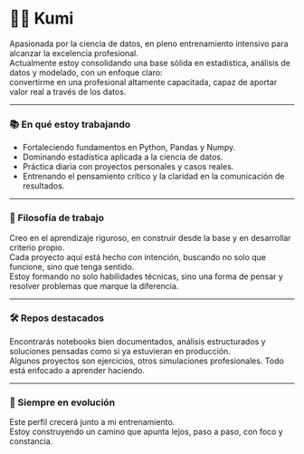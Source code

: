 # 👩‍💻 Kumi 

Apasionada por la ciencia de datos, en pleno entrenamiento intensivo para alcanzar la excelencia profesional.  
Actualmente estoy consolidando una base sólida en estadística, análisis de datos y modelado, con un enfoque claro:  
convertirme en una profesional altamente capacitada, capaz de aportar valor real a través de los datos.

---

### 📚 En qué estoy trabajando

- Fortaleciendo fundamentos en Python, Pandas y Numpy.
- Dominando estadística aplicada a la ciencia de datos.
- Práctica diaria con proyectos personales y casos reales.
- Entrenando el pensamiento crítico y la claridad en la comunicación de resultados.

---

### 🧭 Filosofía de trabajo

Creo en el aprendizaje riguroso, en construir desde la base y en desarrollar criterio propio.  
Cada proyecto aquí está hecho con intención, buscando no solo que funcione, sino que tenga sentido.  
Estoy formando no solo habilidades técnicas, sino una forma de pensar y resolver problemas que marque la diferencia.

---

### 🛠️ Repos destacados

Encontrarás notebooks bien documentados, análisis estructurados y soluciones pensadas como si ya estuvieran en producción.  
Algunos proyectos son ejercicios, otros simulaciones profesionales. Todo está enfocado a aprender haciendo.

---

### 🌱 Siempre en evolución

Este perfil crecerá junto a mi entrenamiento.  
Estoy construyendo un camino que apunta lejos, paso a paso, con foco y constancia.



